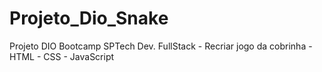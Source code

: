 # Projeto_Dio_Snake
Projeto DIO Bootcamp SPTech Dev. FullStack - Recriar jogo da cobrinha - HTML - CSS - JavaScript
